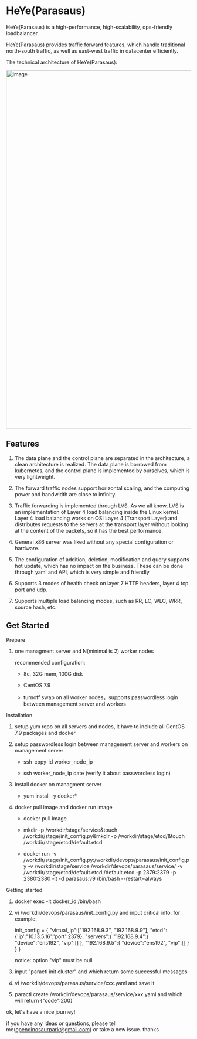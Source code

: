 # HeYe(Parasaus)

HeYe(Parasaus) is a high-performance, high-scalability, ops-friendly loadbalancer.

HeYe(Parasaus) provides traffic forward features, which handle traditional north-south traffic, as well as east-west traffic in datacenter efficiently.

The technical architecture of HeYe(Parasaus):

<img width="978" alt="image" src="https://user-images.githubusercontent.com/104561610/198887824-a14f5d78-7bb1-4d7a-a33b-0e63125714d4.png">

Features
------------------------
1. The data plane and the control plane are separated in the architecture, a clean architecture is realized. The data plane is borrowed from kubernetes, and the control plane is implemented by ourselves, which is very lightweight.

2. The forward traffic nodes support horizontal scaling, and the computing power and bandwidth are close to infinity.

3. Traffic forwarding is implemented through LVS. As we all know, LVS is an implementation of Layer 4 load balancing inside the Linux kernel. Layer 4 load balancing works on OSI Layer 4 (Transport Layer) and distributes requests to the servers at the transport layer without looking at the content of the packets, so it has the best performance.

4. General x86 server was liked without any special configuration or hardware.

5. The configuration of addition, deletion, modification and query supports hot update, which has no impact on the business. These can be done through yaml and API, which is very simple and friendly

6. Supports 3 modes of health check on layer 7 HTTP headers, layer 4 tcp port and udp.

7. Supports multiple load balancing modes, such as RR, LC, WLC, WRR, source hash, etc.

Get Started
----------------------------

Prepare

  1. one managment server and N(minimal is 2) worker nodes

     recommended configuration: 

     * 8c, 32G mem, 100G disk
     
     * CentOS 7.9

     * turnoff swap on all worker nodes，supports passwordless login between management server and workers

Installation

  1. setup yum repo on all servers and nodes, it have to include all CentOS 7.9 packages and docker

  2. setup passwordless login between management server and workers on management server
     
     * ssh-copy-id worker_node_ip

     * ssh worker_node_ip date (verify it about passwordless login)
 
  3. install docker on managment server

     * yum install -y docker*

  4. docker pull image and docker run image

     * docker pull image

     * mkdir -p /workdir/stage/service&touch /workdir/stage/init_config.py&mkdir -p /workdir/stage/etcd/&touch /workdir/stage/etcd/default.etcd

     * docker run -v /workdir/stage/init_config.py:/workdir/devops/parasaus/init_config.py -v /workdir/stage/service:/workdir/devops/parasaus/service/ -v /workdir/stage/etcd/default.etcd:/default.etcd -p 2379:2379 -p 2380:2380 -it -d parasaus:v9 /bin/bash --restart=always

Getting started

  1. docker exec -it docker_id /bin/bash 
  
  2. vi /workdir/devops/parasaus/init_config.py and input critical info. for example:
  
     init_config = {
               "virtual_ip":["192.168.9.3", "192.168.9.9"],
               "etcd":{'ip':"10.13.5.16",'port':2379},
               "servers":{
                   "192.168.9.4":{
                       "device":"ens192",
                       "vip":[]
                   },
                   "192.168.9.5":{
                       "device":"ens192",
                        "vip":[]
                   }
               }
               }
               
     notice: option "vip" must be null
  
  3. input "paractl init cluster" and which return some successful messages

  4. vi /workdir/devops/parasaus/service/xxx.yaml and save it
  
  5. paractl create /workdir/devops/parasaus/service/xxx.yaml and which will return {"code":200}

ok, let's have a nice journey!
  
if you have any ideas or questions, please tell me(opendinosaurpark@gmail.com) or take a new issue. thanks
